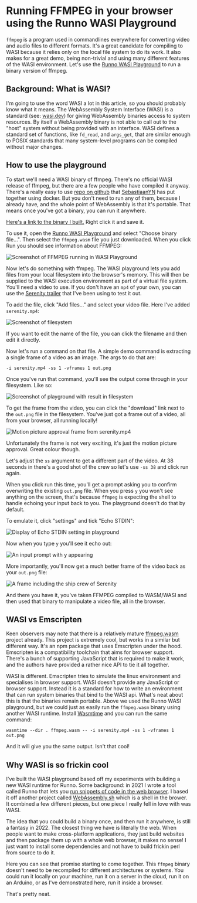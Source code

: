 # Running FFMPEG in your browser using the Runno WASI Playground

`ffmpeg` is a program used in commandlines everywhere for converting video and
audio files to different formats. It's a great candidate for compiling to WASI
because it relies only on the local file system to do its work. It also makes
for a great demo, being non-trivial and using many different features of the
WASI environment. Let's use the [Runno WASI Playground](https://runno.dev/wasi)
to run a binary version of ffmpeg.

## Background: What is WASI?

I'm going to use the word WASI a lot in this article, so you should probably
know what it means. The WebAssembly System Interface (WASI) is a standard
(see: [wasi.dev](https://wasi.dev)) for giving WebAssembly binaries access to
system resources. By itself a WebAssembly binary is not able to call out to the
"host" system without being provided with an interface. WASI defines a standard
set of functions, like <code>fd_read</code>, and <code>args_get</code>, that are
similar enough to POSIX standards that many system-level programs can be
compiled without major changes.

## How to use the playground

To start we'll need a WASI binary of ffmpeg. There's no official WASI release of
ffmpeg, but there are a few people who have compiled it anyway. There's a really
easy to use [repo on github](https://github.com/SebastiaanYN/FFmpeg-WASI) that
[SebastiaanYN](https://sebastiaanyn.me/) has put together using docker. But you
don't need to run any of them, because I already have, and the whole point of
WebAssembly is that it's portable. That means once you've got a binary, you can
run it anywhere.

[Here's a link to the binary I built.](https://assets.runno.dev/ffmpeg/ffmpeg.wasm)
Right click it and save it.

To use it, open the [Runno WASI Playground](https://runno.dev/wasi) and select
"Choose binary file&hellip;". Then select the `ffmpeg.wasm` file you just
downloaded. When you click Run you should see information about FFMPEG:

![Screenshot of FFMPEG running in WASI Playground](/images/playground-ffmpeg-1.png)

Now let's do something with ffmpeg. The WASI playground lets you add files from
your local filesystem into the browser's memory. This will then be supplied to
the WASI execution environment as part of a virtual file system. You'll need a
video to use. If you don't have an `mp4` of your own, you can use the [Serenity
trailer](https://assets.runno.dev/ffmpeg/serenity.mp4) that I've been using to
test it out.

To add the file, click "Add files&hellip;" and select your video file. Here I've
added `serenity.mp4`:

![Screenshot of filesystem](/images/playground-ffmpeg-2.png)

If you want to edit the name of the file, you can click the filename and then
edit it directly.

Now let's run a command on that file. A simple demo command is extracting a
single frame of a video as an image. The args to do that are:

```
-i serenity.mp4 -ss 1 -vframes 1 out.png
```

Once you've run that command, you'll see the output come through in your
filesystem. Like so:

![Screenshot of playground with result in filesystem](/images/playground-ffmpeg-3.png)

To get the frame from the video, you can click the "download" link next to the
`out.png` file in the filesystem. You've just got a frame out of a video, all
from your browser, all running locally!

![Motion picture approval frame from serenity.mp4](/images/playground-ffmpeg-4.png)

Unfortunately the frame is not very exciting, it's just the motion picture
approval. Great colour though.

Let's adjust the `ss` argument to get a different part of the video. At 38
seconds in there's a good shot of the crew so let's use `-ss 38` and click run
again.

When you click run this time, you'll get a prompt asking you to confirm
overwriting the existing `out.png` file. When you press `y` you won't see
anything on the screen, that's because `ffmpeg` is expecting the shell to handle
echoing your input back to you. The playground doesn't do that by default.

To emulate it, click "settings" and tick "Echo STDIN":

![Display of Echo STDIN setting in playground](/images/playground-ffmpeg-5.png)

Now when you type `y` you'll see it echo out:

![An input prompt with y appearing](/images/playground-ffmpeg-6.png)

More importantly, you'll now get a much better frame of the video back as your
`out.png` file:

![A frame including the ship crew of Serenity](/images/playground-ffmpeg-7.png)

And there you have it, you've taken FFMPEG compiled to WASM/WASI and then used
that binary to manipulate a video file, all in the browser.

## WASI vs Emscripten

Keen observers may note that there is a relatively mature [ffmpeg.wasm](https://github.com/ffmpegwasm/ffmpeg.wasm) project already. This project is extremely cool, but works in a
similar but different way. It's an npm package that uses Emscripten under the
hood. Emscripten is a compatibility toolchain that aims for browser support.
There's a bunch of supporting JavaScript that is required to make it work, and
the authors have provided a rather nice API to tie it all together.

WASI is different. Emscripten tries to simulate the linux environment and
specialises in browser support. WASI doesn't provide any JavaScript or browser
support. Instead it is a standard for how to write an environment that can run
system binaries that bind to the WASI api. What's neat about this is that the
binaries remain portable. Above we used the Runno WASI playground, but we could
just as easily run the `ffmpeg.wasm` binary using another WASI runtime. Install
[Wasmtime](https://wasmtime.dev/) and you can run the same command:

```
wasmtime --dir . ffmpeg.wasm -- -i serenity.mp4 -ss 1 -vframes 1 out.png
```

And it will give you the same output. Isn't that cool!

## Why WASI is so frickin cool

I've built the WASI playground based off my experiments with building a new WASI
runtime for Runno. Some background: in 2021 I wrote a tool called Runno that
lets you [run snippets of code in the web browser](https://dev.to/taybenlor/how-to-embed-runnable-code-samples-using-runno-4f5c). I based it off another
project called [WebAssembly.sh](https://webassembly.sh) which is a shell in the
brower. It combined a few different pieces, but one piece I really fell in love
with was WASI.

The idea that you could build a binary once, and then run it anywhere, is still
a fantasy in 2022. The closest thing we have is literally the web. When people
want to make cross-platform applications, they just build websites and then
package them up with a whole web browser, it makes no sense! I just want to
install some dependencies and not have to build frickin perl from source to do
it.

Here you can see that promise starting to come together. This `ffmpeg` binary
doesn't need to be recompiled for different architectures or systems. You could
run it locally on your machine, run it on a server in the cloud, run it on an
Arduino, or as I've demonstrated here, run it inside a browser.

That's pretty neat.
